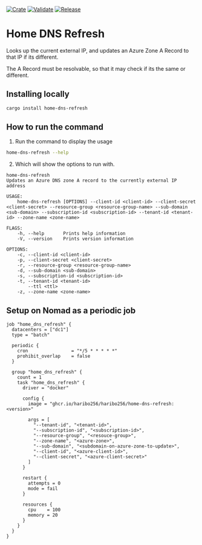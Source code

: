 [![Crate](https://img.shields.io/crates/v/home-dns-refresh.svg)](https://crates.io/crates/dioxus)
[![Validate](https://github.com/haribo256/home-dns-refresh/actions/workflows/validate.yml/badge.svg)](https://github.com/haribo256/home-dns-refresh/actions/workflows/validate.yml)
[![Release](https://github.com/haribo256/home-dns-refresh/actions/workflows/release.yml/badge.svg)](https://github.com/haribo256/home-dns-refresh/actions/workflows/release.yml)

# Home DNS Refresh

Looks up the current external IP, and updates an Azure Zone A Record to that IP if its different.

The A Record must be resolvable, so that it may check if its the same or different.

## Installing locally

```sh
cargo install home-dns-refresh
```

## How to run the command

1. Run the command to display the usage

  ```sh
  home-dns-refresh --help
  ```

2. Which will show the options to run with.

  ```
  home-dns-refresh
  Updates an Azure DNS zone A record to the currently external IP address

  USAGE:
      home-dns-refresh [OPTIONS] --client-id <client-id> --client-secret <client-secret> --resource-group <resource-group-name> --sub-domain <sub-domain> --subscription-id <subscription-id> --tenant-id <tenant-id> --zone-name <zone-name>

  FLAGS:
      -h, --help       Prints help information
      -V, --version    Prints version information

  OPTIONS:
      -c, --client-id <client-id>                   
      -p, --client-secret <client-secret>           
      -r, --resource-group <resource-group-name>    
      -d, --sub-domain <sub-domain>                 
      -s, --subscription-id <subscription-id>       
      -t, --tenant-id <tenant-id>                   
          --ttl <ttl>                               
      -z, --zone-name <zone-name>   
  ```

## Setup on Nomad as a periodic job

```hcl
job "home_dns_refresh" {
  datacenters = ["dc1"]
  type = "batch"

  periodic {
    cron                = "*/5 * * * * *"
    prohibit_overlap    = false
  }

  group "home_dns_refresh" {
    count = 1
    task "home_dns_refresh" {
      driver = "docker"

      config {
        image = "ghcr.io/haribo256/haribo256/home-dns-refresh:<version>"

        args = [
          "--tenant-id", "<tenant-id>",
          "--subscription-id", "<subscription-id>",
          "--resource-group", "<resouce-group>",
          "--zone-name", "<azure-zone>",
          "--sub-domain", "<subdomain-on-azure-zone-to-update>",
          "--client-id", "<azure-client-id>",
          "--client-secret", "<azure-client-secret>"
        ]
      }

      restart {
        attempts = 0
        mode = fail
      }

      resources {
        cpu    = 100
        memory = 20
      }
    }
  }
}
```
